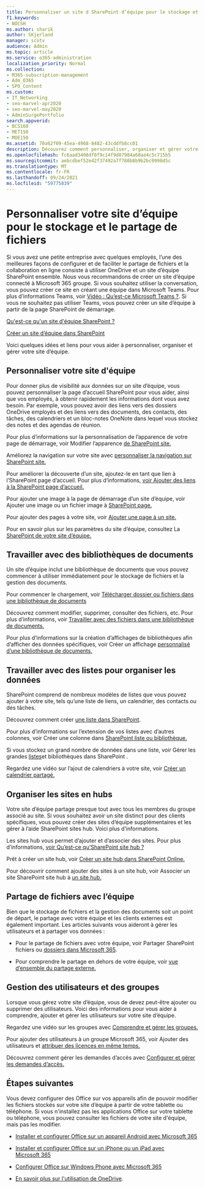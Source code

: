 ```yaml
---
title: Personnaliser un site d SharePoint d’équipe pour le stockage et le partage de fichiers
f1.keywords:
- NOCSH
ms.author: sharik
author: SKjerland
manager: scotv
audience: Admin
ms.topic: article
ms.service: o365-administration
localization_priority: Normal
ms.collection:
- M365-subscription-management
- Adm_O365
- SPO_Content
ms.custom:
- IT_Networking
- seo-marvel-apr2020
- seo-marvel-may2020
- AdminSurgePortfolio
search.appverid:
- BCS160
- MET150
- MOE150
ms.assetid: 70a62f09-45ea-4968-8482-43cddfb8cc01
description: Découvrez comment personnaliser, organiser et gérer votre site d SharePoint d’équipe avec des bibliothèques de documents, des listes et des hubs.
ms.openlocfilehash: fc6aad3408df0f9c14f9d87984a60ae4c5c715b5
ms.sourcegitcommit: aebcdbef52e42f37492a7f780b8b9b2bc0998d5c
ms.translationtype: MT
ms.contentlocale: fr-FR
ms.lasthandoff: 09/24/2021
ms.locfileid: "59775839"
---
```

# <a name="customize-your-team-site-for-file-storage-and-sharing"></a>Personnaliser votre site d’équipe pour le stockage et le partage de fichiers

Si vous avez une petite entreprise avec quelques employés, l’une des meilleures façons de configurer et de faciliter le partage de fichiers et la collaboration en ligne consiste à utiliser OneDrive et un site d’équipe SharePoint ensemble. Nous vous recommandons de créer un site d’équipe connecté à Microsoft 365 groupe. Si vous souhaitez utiliser la conversation, vous pouvez créer ce site en créant une équipe dans Microsoft Teams. Pour plus d’informations Teams, voir [Vidéo : Qu’est-ce Microsoft Teams ?](https://support.microsoft.com/office/b98d533f-118e-4bae-bf44-3df2470c2b12). Si vous ne souhaitez pas utiliser Teams, vous pouvez créer un site d’équipe à partir de la page SharePoint de démarrage. 
  
[Qu'est-ce qu'un site d'équipe SharePoint ?](https://support.microsoft.com/office/75545757-36c3-46a7-beed-0aaa74f0401e)
  
[Créer un site d’équipe dans SharePoint](https://support.microsoft.com/office/ef10c1e7-15f3-42a3-98aa-b5972711777d)
  
Voici quelques idées et liens pour vous aider à personnaliser, organiser et gérer votre site d’équipe.
  
 
## <a name="customize-your-team-site"></a>Personnaliser votre site d'équipe

Pour donner plus de visibilité aux données sur un site d’équipe, vous pouvez personnaliser la page d’accueil SharePoint pour vous aider, ainsi que vos employés, à obtenir rapidement les informations dont vous avez besoin. Par exemple, vous pouvez avoir des liens vers des dossiers OneDrive employés et des liens vers des documents, des contacts, des tâches, des calendriers et un bloc-notes OneNote dans lequel vous stockez des notes et des agendas de réunion.
  
Pour plus d’informations sur la personnalisation de l’apparence de votre page de démarrage, voir Modifier l’apparence [de SharePoint site.](https://support.microsoft.com/office/06bbadc3-6b04-4a60-9d14-894f6a170818)
  
Améliorez la navigation sur votre site avec [personnaliser la navigation sur SharePoint site.](https://support.microsoft.com/office/3cd61ae7-a9ed-4e1e-bf6d-4655f0bf25ca)
  
Pour améliorer la découverte d’un site, ajoutez-le en tant que lien à l’SharePoint page d’accueil. Pour plus d’informations, [voir Ajouter des liens à la SharePoint page d’accueil.](/sharepoint/change-links-list-on-sharepoint-home-page)
  
Pour ajouter une image à la page de démarrage d’un site d’équipe, voir Ajouter une image ou un fichier image à [SharePoint page.](https://support.microsoft.com/office/4a9b0e98-c89a-4a41-8adb-b7750dccca16)
  
Pour ajouter des pages à votre site, voir [Ajouter une page à un site.](https://support.microsoft.com/office/b3d46deb-27a6-4b1e-87b8-df851e503dec)
  
Pour en savoir plus sur les paramètres du site d’équipe, consultez La [SharePoint de votre site d’équipe.](https://support.microsoft.com/office/8376034D-D0C7-446E-9178-6AB51C58DF42)
  
## <a name="work-with-document-libraries"></a>Travailler avec des bibliothèques de documents

Un site d’équipe inclut une bibliothèque de documents que vous pouvez commencer à utiliser immédiatement pour le stockage de fichiers et la gestion des documents.

Pour commencer le chargement, voir [Télécharger dossier ou fichiers dans une bibliothèque de documents](https://support.microsoft.com/office/eb18fcba-c953-4d45-8d90-8da66edeacdb)
   
Découvrez comment modifier, supprimer, consulter des fichiers, etc. Pour plus d’informations, voir [Travailler avec des fichiers dans une bibliothèque de documents.](https://support.microsoft.com/office/a9d89171-1673-4892-9dd2-1ca52037dea2)
  
Pour plus d’informations sur la création d’affichages de bibliothèques afin d’afficher des données spécifiques, voir Créer un affichage [personnalisé d’une bibliothèque de documents.](https://support.microsoft.com/office/8f6b08e0-a9a0-4232-9b9b-b374a2ad3da7)
  
## <a name="work-with-lists-to-organize-data"></a>Travailler avec des listes pour organiser les données

SharePoint comprend de nombreux modèles de listes que vous pouvez ajouter à votre site, tels qu’une liste de liens, un calendrier, des contacts ou des tâches.
  
Découvrez comment créer [une liste dans SharePoint](https://support.microsoft.com/office/0D397414-D95F-41EB-ADDD-5E6EFF41B083#ID0EAAGAAA=Online).
  
Pour plus d’informations sur l’extension de vos listes avec d’autres colonnes, voir Créer une colonne dans [SharePoint liste ou bibliothèque.](https://support.microsoft.com/office/2b0361ae-1bd3-41a3-8329-269e5f81cfa2)
  
Si vous stockez un grand nombre de données dans une liste, voir Gérer les grandes [listes](https://support.microsoft.com/office/B8588DAE-9387-48C2-9248-C24122F07C59)et bibliothèques dans SharePoint .
  
Regardez une vidéo sur l’ajout de calendriers à votre site, voir [Créer un calendrier partagé.](https://support.microsoft.com/office/61b96006-70e2-4535-a34f-ee4fc772f798)

## <a name="organize-sites-into-hubs"></a>Organiser les sites en hubs

Votre site d’équipe partage presque tout avec tous les membres du groupe associé au site. Si vous souhaitez avoir un site distinct pour des clients spécifiques, vous pouvez créer des sites d’équipe supplémentaires et les gérer à l’aide SharePoint sites hub. Voici plus d’informations.
  
Les sites hub vous permet d’ajouter et d’associer des sites. Pour plus d’informations, [voir Qu’est-ce qu’SharePoint site hub ?](https://support.microsoft.com/office/fe26ae84-14b7-45b6-a6d1-948b3966427f)
  
Prêt à créer un site hub, voir [Créer un site hub dans SharePoint Online.](/sharepoint/create-hub-site)
  
Pour découvrir comment ajouter des sites à un site hub, voir Associer un site SharePoint site hub à [un site hub.](https://support.microsoft.com/office/ae0009fd-af04-4d3d-917d-88edb43efc05)
  
## <a name="sharing-files-with-the-team"></a>Partage de fichiers avec l’équipe

Bien que le stockage de fichiers et la gestion des documents soit un point de départ, le partage avec votre équipe et les clients externes est également important. Les articles suivants vous aideront à gérer les utilisateurs et à partager vos données :
  
- Pour le partage de fichiers avec votre équipe, voir Partager SharePoint fichiers ou [dossiers dans Microsoft 365](https://support.microsoft.com/office/1fe37332-0f9a-4719-970e-d2578da4941c).
  
- Pour comprendre le partage en dehors de votre équipe, voir [vue d’ensemble du partage externe.](/sharepoint/external-sharing-overview)
  
## <a name="managing-users-and-groups"></a>Gestion des utilisateurs et des groupes

Lorsque vous gérez votre site d’équipe, vous de devez peut-être ajouter ou supprimer des utilisateurs. Voici des informations pour vous aider à comprendre, ajouter et gérer les utilisateurs sur votre site d’équipe.
  
Regardez une vidéo sur les groupes avec [Comprendre et gérer les groupes.](/learn/m365/) 
  
Pour ajouter des utilisateurs à un groupe Microsoft 365, voir Ajouter des utilisateurs et [attribuer des licences en même temps.](../add-users/add-users.md)
  
Découvrez comment gérer les demandes d’accès avec [Configurer et gérer les demandes d’accès.](https://support.microsoft.com/office/94B26E0B-2822-49D4-929A-8455698654B3)
  
## <a name="next-steps"></a>Étapes suivantes

Vous devez configurer des Office sur vos appareils afin de pouvoir modifier les fichiers stockés sur votre site d’équipe à partir de votre tablette ou téléphone. Si vous n'installez pas les applications Office sur votre tablette ou téléphone, vous pouvez consulter les fichiers de votre site d'équipe, mais pas les modifier. 
    
  - [Installer et configurer Office sur un appareil Android avec Microsoft 365](https://support.microsoft.com/office/cafe9d6f-8b0c-4b03-b20a-12438a82a22d)
    
  - [Installer et configurer Office sur un iPhone ou un iPad avec Microsoft 365](https://support.microsoft.com/office/9df6d10c-7281-4671-8666-6ca8e339b628)
    
  - [Configurer Office sur Windows Phone avec Microsoft 365](https://support.microsoft.com/office/2b7c1b51-a717-45d6-90c9-ee1c1c5ee0b7)
    
- [En savoir plus sur l'utilisation de OneDrive](https://go.microsoft.com/fwlink/?LinkID=511458).